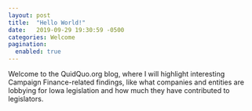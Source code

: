 ```yaml
---
layout: post
title:  "Hello World!"
date:   2019-09-29 19:30:59 -0500
categories: Welcome
pagination:
  enabled: true
---
```

Welcome to the QuidQuo.org blog, where I will highlight interesting Campaign Finance-related findings, like what companies and entities are lobbying for Iowa legislation and how much they have contributed to legislators.